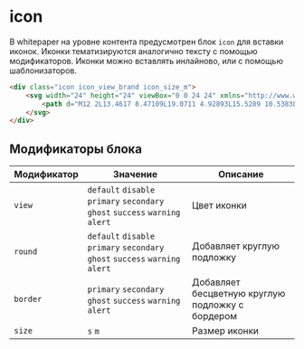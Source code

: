 # icon

В whitepaper на уровне контента предусмотрен блок `icon` для вставки иконок. Иконки тематизируются аналогично тексту с помощью модификаторов. Иконки можно вставлять инлайново, или с помощью шаблонизаторов.

``` html
<div class="icon icon_view_brand icon_size_m">
    <svg width="24" height="24" viewBox="0 0 24 24" xmlns="http://www.w3.org/2000/svg">
        <path d="M12 2L13.4617 8.47109L19.0711 4.92893L15.5289 10.5383L22 12L15.5289 13.4617L19.0711 19.0711L13.4617 15.5289L12 22L10.5383 15.5289L4.92893 19.0711L8.47109 13.4617L2 12L8.47109 10.5383L4.92893 4.92893L10.5383 8.47109L12 2Z"/>
    </svg>
</div>
```


## Модификаторы блока

Модификатор   | Значение | Описание
--------------|----------| --------
`view`        | `default` `disable` `primary` `secondary` `ghost` `success` `warning` `alert` | Цвет иконки
`round`       | `default` `disable` `primary` `secondary` `ghost` `success` `warning` `alert` | Добавляет круглую подложку
`border`      | `primary` `secondary` `ghost` `success` `warning` `alert` | Добавляет бесцветную круглую подложку с бордером
`size`        | `s` `m` | Размер иконки
